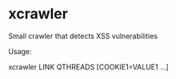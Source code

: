 # xcrawler
Small crawler that detects XSS vulnerabilities

Usage:

xcrawler LINK QTHREADS [COOKIE1=VALUE1 ...]

